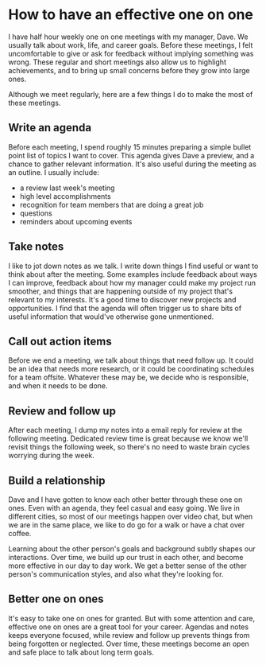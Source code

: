 # How to have an effective one on one

I have half hour weekly one on one meetings with my manager, Dave. We usually
talk about work, life, and career goals. Before these meetings, I felt
uncomfortable to give or ask for feedback without implying something was wrong.
These regular and short meetings also allow us to highlight achievements, and to
bring up small concerns before they grow into large ones.

Although we meet regularly, here are a few things I do to make the most of these
meetings.

## Write an agenda

Before each meeting, I spend roughly 15 minutes preparing a simple bullet point
list of topics I want to cover. This agenda gives Dave a preview, and a chance
to gather relevant information. It's also useful during the meeting as an
outline. I usually include:

* a review last week's meeting
* high level accomplishments
* recognition for team members that are doing a great job
* questions
* reminders about upcoming events

## Take notes

I like to jot down notes as we talk. I write down things I find useful or want
to think about after the meeting. Some examples include feedback about ways I
can improve, feedback about how my manager could make my project run smoother,
and things that are happening outside of my project that's relevant to my
interests. It's a good time to discover new projects and opportunities. I find
that the agenda will often trigger us to share bits of useful information that
would've otherwise gone unmentioned.

## Call out action items

Before we end a meeting, we talk about things that need follow up. It could be
an idea that needs more research, or it could be coordinating schedules for a
team offsite. Whatever these may be, we decide who is responsible, and when it
needs to be done.

## Review and follow up

After each meeting, I dump my notes into a email reply for review at the
following meeting. Dedicated review time is great because we know we'll revisit
things the following week, so there's no need to waste brain cycles worrying
during the week.

## Build a relationship

Dave and I have gotten to know each other better through these one on ones. Even
with an agenda, they feel casual and easy going. We live in different cities, so
most of our meetings happen over video chat, but when we are in the same place,
we like to do go for a walk or have a chat over coffee.

Learning about the other person's goals and background subtly shapes our
interactions. Over time, we build up our trust in each other, and become more
effective in our day to day work. We get a better sense of the other person's
communication styles, and also what they're looking for.

## Better one on ones

It's easy to take one on ones for granted. But with some attention and care,
effective one on ones are a great tool for your career. Agendas and notes keeps
everyone focused, while review and follow up prevents things from being
forgotten or neglected. Over time, these meetings become an open and safe place
to talk about long term goals.
